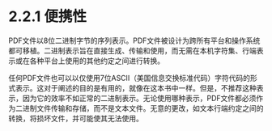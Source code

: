 # 2.2.1 便携性

PDF文件以8位二进制字节的序列表示。PDF文件被设计为跨所有平台和操作系统都可移植。二进制表示旨在直接生成、传输和使用，而无需在本机字符集、行端表示或在各种平台上使用的其他约定之间进行转换。

任何PDF文件也可以以仅使用7位ASCII（美国信息交换标准代码）字符代码的形式表示。这对于阐述的目的是有用的，就像在这本书中一样。但是，不推荐这种表示，因为它的效率不如正常的二进制表示。无论使用哪种表示，PDF文件都必须作为二进制文件传输和存储，而不是文本文件。无意的更改，如文本行端约定之间的转换，将损坏文件，并可能使其无法使用。
